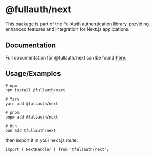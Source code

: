 # @fullauth/next

This package is part of the FullAuth authentication library, providing enhanced features and integration for Next.js applications.

## Documentation

Full documentation for @fullauth/next can be found
[here](https://full-auth.vercel.app/).

## Usage/Examples

```
# npm
npm install @fullauth/next

# Yarn
yarn add @fullauth/next

# pnpm
pnpm add @fullauth/next

# Bun
bun add @fullauth/next
```

then import it in your next.js route:

```
import { NextHandler } from '@fullauth/next';
```
